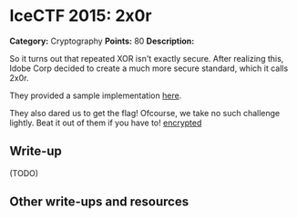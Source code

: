 # IceCTF 2015: 2x0r

**Category:** Cryptography
**Points:** 80
**Description:** 

<p>So it turns out that repeated XOR isn't exactly secure. After realizing this, Idobe Corp decided to create a much more secure standard, which it calls 2x0r.</p><p>They provided a sample implementation <a target=_blank href="/api/autogen/serve/2x0r.py?static=true&pid=9c61fd4f2ab4623498fe0f3d3c0cc9c8">here</a>.</p><p>They also dared us to get the flag! Ofcourse, we take no such challenge lightly. Beat it out of them if you have to! <a target=_blank href="/api/autogen/serve/encrypted?static=false&pid=9c61fd4f2ab4623498fe0f3d3c0cc9c8">encrypted</a></p>

## Write-up

(TODO)

## Other write-ups and resources

